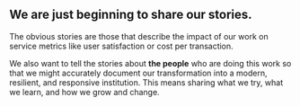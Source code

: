 **We are just beginning to share our stories.**
-----------------------------------------------

The obvious stories are those that describe the impact of our work on service metrics like user satisfaction or cost per transaction.

We also want to tell the stories about **the people** who are doing this work so that we might accurately document our transformation into a modern, resilient, and responsive institution. This means sharing what we try, what we learn, and how we grow and change.
